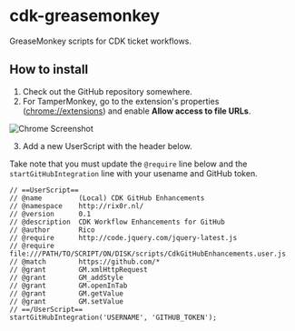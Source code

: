 # cdk-greasemonkey

GreaseMonkey scripts for CDK ticket workflows.

How to install
--------------

1. Check out the GitHub repository somewhere.
2. For TamperMonkey, go to the extension's properties ([chrome://extensions](chrome://extensions))
   and enable **Allow access to file URLs**.

![Chrome Screenshot](https://i.stack.imgur.com/dkHgL.png)

3. Add a new UserScript with the header below.

Take note that you must update the `@require` line below and the `startGitHubIntegration`
line with your usename and GitHub token.

```
// ==UserScript==
// @name         (Local) CDK GitHub Enhancements
// @namespace    http://rix0r.nl/
// @version      0.1
// @description  CDK Workflow Enhancements for GitHub
// @author       Rico
// @require      http://code.jquery.com/jquery-latest.js
// @require      file:///PATH/TO/SCRIPT/ON/DISK/scripts/CdkGitHubEnhancements.user.js
// @match        https://github.com/*
// @grant        GM.xmlHttpRequest
// @grant        GM_addStyle
// @grant        GM.openInTab
// @grant        GM.getValue
// @grant        GM.setValue
// ==/UserScript==
startGitHubIntegration('USERNAME', 'GITHUB_TOKEN');
```
